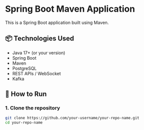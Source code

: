 # Spring Boot Maven Application

This is a Spring Boot application built using Maven.

## 📦 Technologies Used
- Java 17+ (or your version)
- Spring Boot
- Maven
- PostgreSQL
- REST APIs / WebSocket
- Kafka

## 🚀 How to Run

### 1. Clone the repository
```bash
git clone https://github.com/your-username/your-repo-name.git
cd your-repo-name
